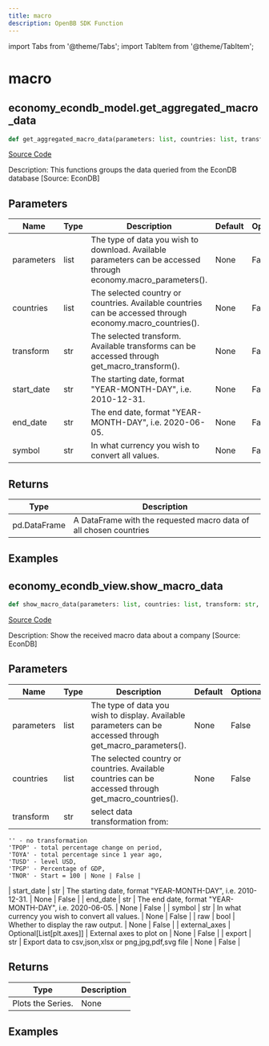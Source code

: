 ```yaml
---
title: macro
description: OpenBB SDK Function
---
```


import Tabs from '@theme/Tabs';
import TabItem from '@theme/TabItem';

# macro

<Tabs>
<TabItem value="model" label="Model" default>

## economy_econdb_model.get_aggregated_macro_data

```python title='openbb_terminal/economy/econdb_model.py'
def get_aggregated_macro_data(parameters: list, countries: list, transform: str, start_date: str, end_date: Any, symbol: str) -> None:
```
[Source Code](https://github.com/OpenBB-finance/OpenBBTerminal/tree/main/openbb_terminal/economy/econdb_model.py#L649)

Description: This functions groups the data queried from the EconDB database [Source: EconDB]

## Parameters

| Name | Type | Description | Default | Optional |
| ---- | ---- | ----------- | ------- | -------- |
| parameters | list | The type of data you wish to download. Available parameters can be accessed through economy.macro_parameters(). | None | False |
| countries | list | The selected country or countries. Available countries can be accessed through economy.macro_countries(). | None | False |
| transform | str | The selected transform. Available transforms can be accessed through get_macro_transform(). | None | False |
| start_date | str | The starting date, format "YEAR-MONTH-DAY", i.e. 2010-12-31. | None | False |
| end_date | str | The end date, format "YEAR-MONTH-DAY", i.e. 2020-06-05. | None | False |
| symbol | str | In what currency you wish to convert all values. | None | False |

## Returns

| Type | Description |
| ---- | ----------- |
| pd.DataFrame | A DataFrame with the requested macro data of all chosen countries |

## Examples



</TabItem>
<TabItem value="view" label="View">

## economy_econdb_view.show_macro_data

```python title='openbb_terminal/economy/econdb_view.py'
def show_macro_data(parameters: list, countries: list, transform: str, start_date: str, end_date: str, symbol: str, raw: bool, external_axes: Optional[List[axes]], export: str) -> None:
```
[Source Code](https://github.com/OpenBB-finance/OpenBBTerminal/tree/main/openbb_terminal/economy/econdb_view.py#L26)

Description: Show the received macro data about a company [Source: EconDB]

## Parameters

| Name | Type | Description | Default | Optional |
| ---- | ---- | ----------- | ------- | -------- |
| parameters | list | The type of data you wish to display. Available parameters can be accessed through get_macro_parameters(). | None | False |
| countries | list | The selected country or countries. Available countries can be accessed through get_macro_countries(). | None | False |
| transform | str | select data transformation from:
    '' - no transformation
    'TPOP' - total percentage change on period,
    'TOYA' - total percentage since 1 year ago,
    'TUSD' - level USD,
    'TPGP' - Percentage of GDP,
    'TNOR' - Start = 100 | None | False |
| start_date | str | The starting date, format "YEAR-MONTH-DAY", i.e. 2010-12-31. | None | False |
| end_date | str | The end date, format "YEAR-MONTH-DAY", i.e. 2020-06-05. | None | False |
| symbol | str | In what currency you wish to convert all values. | None | False |
| raw | bool | Whether to display the raw output. | None | False |
| external_axes | Optional[List[plt.axes]] | External axes to plot on | None | False |
| export | str | Export data to csv,json,xlsx or png,jpg,pdf,svg file | None | False |

## Returns

| Type | Description |
| ---- | ----------- |
| Plots the Series. | None |

## Examples



</TabItem>
</Tabs>
